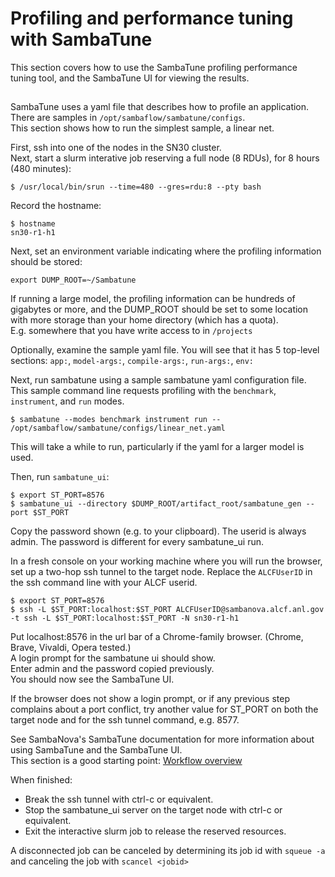 # Profiling and performance tuning with SambaTune

This section covers how to use the SambaTune profiling performance tuning tool, and the SambaTune UI for viewing the results.

##

SambaTune uses a yaml file that describes how to profile an application.</br>
There are samples in `/opt/sambaflow/sambatune/configs`. </br>
This section shows how to run the simplest sample, a linear net.

First, ssh into one of the nodes in the SN30 cluster. <br>
Next, start a slurm interative job reserving a full node (8 RDUs), for 8 hours (480 minutes):
```{console}
$ /usr/local/bin/srun --time=480 --gres=rdu:8 --pty bash
```
Record the hostname:
```{console}
$ hostname
sn30-r1-h1
```

Next, set an environment variable indicating where the profiling information should be stored:
```{console}
export DUMP_ROOT=~/Sambatune
```

If running a large model, the profiling information can be hundreds of gigabytes or more, and the DUMP_ROOT should be set to some location with more storage than your home directory (which has a quota).<br>
E.g. somewhere that you have write access to in ```/projects```

Optionally, examine the sample yaml file. You will see that it has 5 top-level sections: `app:`, `model-args:`, `compile-args:`, `run-args:`, `env:`

Next, run sambatune using a sample sambatune yaml configuration file. This sample command line requests profiling with the `benchmark`, `instrument`, and `run` modes.
```{console}
$ sambatune --modes benchmark instrument run -- /opt/sambaflow/sambatune/configs/linear_net.yaml
```

This will take a while to run, particularly if the yaml for a larger model is used.

Then, run `sambatune_ui`:
```{console}
$ export ST_PORT=8576
$ sambatune_ui --directory $DUMP_ROOT/artifact_root/sambatune_gen --port $ST_PORT
```

Copy the password shown (e.g. to your clipboard). The userid is always admin. The password is different for every sambatune_ui run. 

In a fresh console on your working machine where you will run the browser, set up a two-hop ssh tunnel to the target node. Replace the `ALCFUserID` in the ssh command line with your ALCF userid.
```{console}
$ export ST_PORT=8576
$ ssh -L $ST_PORT:localhost:$ST_PORT ALCFUserID@sambanova.alcf.anl.gov  -t ssh -L $ST_PORT:localhost:$ST_PORT -N sn30-r1-h1
```

Put localhost:8576 in the url bar of a Chrome-family browser. (Chrome, Brave, Vivaldi, Opera tested.)</br>
A login prompt for the sambatune ui should show.<br>
Enter admin and the password copied previously.<br>
You should now see the SambaTune UI. <br>

If the browser does not show a login prompt, or if any previous step complains about a port conflict, try another value for ST_PORT on both the target node and for the ssh tunnel command, e.g. 8577.

See SambaNova's SambaTune documentation for more information about using SambaTune and the SambaTune UI.<br>
This section is a good starting point: [Workflow overview](https://docs.sambanova.ai/sambatune/latest/workflow.html)

When finished:<br>
- Break the ssh tunnel with ctrl-c or equivalent.<br>
- Stop the sambatune_ui server on the target node with ctrl-c or equivalent.<br>
- Exit the interactive slurm job to release the reserved resources.

A disconnected job can be canceled by determining its job id with `squeue -a` and canceling the job with `scancel <jobid>`

